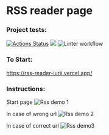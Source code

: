 # RSS reader page

### Project tests:
[![Actions Status](https://github.com/iFoxtrot33/frontend-project-11/workflows/hexlet-check/badge.svg)](https://github.com/iFoxtrot33/frontend-project-11/actions)
<a href="https://codeclimate.com/github/iFoxtrot33/frontend-project-11/maintainability"><img src="https://api.codeclimate.com/v1/badges/7786dde115a5583dab33/maintainability" /></a>
![Linter workflow](https://github.com/iFoxtrot33/frontend-project-11/actions/workflows/lint.yml/badge.svg)

### To Start: 

https://rss-reader-iurii.vercel.app/

### Instructions:
Start page
![Rss demo 1](https://user-images.githubusercontent.com/102408798/208293404-82e3856d-c35c-4f98-af1a-43ec7fd4357c.png)

In case of wrong url
![Rss demo 2](https://user-images.githubusercontent.com/102408798/208293420-8b392eef-940e-4d7d-84be-3bd499cc6f8e.png)

In case of correct url
![Rss demo3](https://user-images.githubusercontent.com/102408798/208293314-7b633034-c05d-4c62-8a60-272f50a864d8.png)


